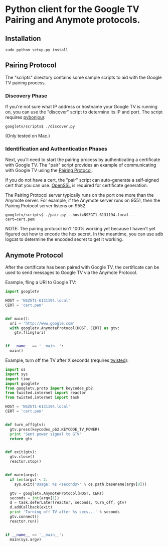# Python client for the Google TV Pairing and Anymote protocols. #

## Installation ##

    sudo python setup.py install

## Pairing Protocol ##

The "scripts" directory contains some sample scripts to aid with the Google TV
pairing process.

### Discovery Phase ###

If you're not sure what IP address or hostname your Google TV is running on, you
can use the "discover" script to determine its IP and port. The script requires
[pybonjour](http://code.google.com/p/pybonjour/).

    googletv/scripts$ ./discover.py

(Only tested on Mac.)

### Identification and Authentication Phases ###

Next, you'll need to start the pairing process by authenticating a certificate
with Google TV. The "pair" script provides an example of communicating with
Google TV using the
[Pairing Protocol](http://code.google.com/tv/remote/docs/pairing.html).

If you do not have a cert, the "pair" script can auto-generate a self-signed
cert that you can use. [OpenSSL](http://www.openssl.org/) is required for
certificate generation.

The Pairing Protocol server typically runs on the port one more than the Anymote
server. For example, if the Anymote server runs on 9551, then the Pairing
Protocol server listens on 9552.

    googletv/scripts$ ./pair.py --host=NSZGT1-6131194.local --cert=cert.pem

NOTE: The pairing protocol isn't 100% working yet because I haven't yet figured
out how to encode the hex secret. In the meantime, you can use adb logcat
to determine the encoded secret to get it working.

## Anymote Protocol ##

After the certificate has been paired with Google TV, the certificate can be
used to send messages to Google TV via the Anymote Protocol.

Example, fling a URI to Google TV:

```python
import googletv

HOST = 'NSZGT1-6131194.local'
CERT = 'cert.pem'


def main():
  uri = 'http://www.google.com'
  with googletv.AnymoteProtocol(HOST, CERT) as gtv:
    gtv.fling(uri)


if __name__ == '__main__':
  main()
```

Example, turn off the TV after X seconds (requires
[twisted](http://twistedmatrix.com/)):

```python
import os
import sys
import time
import googletv
from googletv.proto import keycodes_pb2
from twisted.internet import reactor
from twisted.internet import task

HOST = 'NSZGT1-6131194.local'
CERT = 'cert.pem'


def turn_off(gtv):
  gtv.press(keycodes_pb2.KEYCODE_TV_POWER)
  print 'Sent power signal to GTV'
  return gtv


def exit(gtv):
  gtv.close()
  reactor.stop()


def main(argv):
  if len(argv) < 2:
    sys.exit('Usage: %s <seconds>' % os.path.basename(argv[0]))

  gtv = googletv.AnymoteProtocol(HOST, CERT)
  seconds = int(argv[1])
  d = task.deferLater(reactor, seconds, turn_off, gtv)
  d.addCallback(exit)
  print 'Turning off TV after %s secs...' % seconds
  gtv.connect()
  reactor.run()


if __name__ == '__main__':
  main(sys.argv)
```
